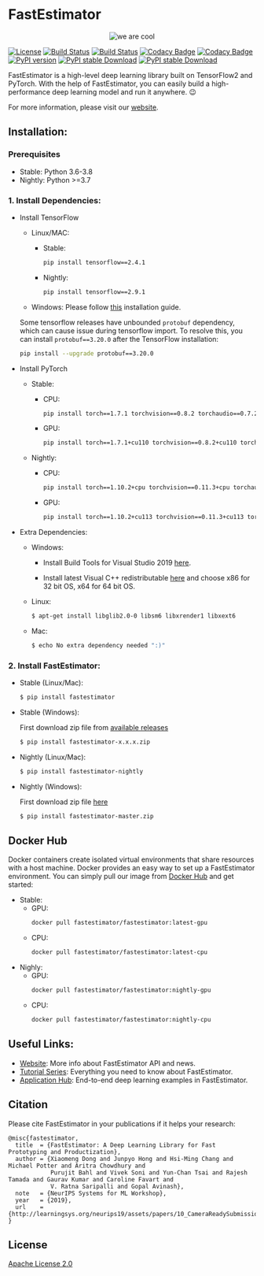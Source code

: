 # FastEstimator
<p align="center">
  <img src="./tutorial/resources/icon.png" title="we are cool">
</p>

[![License](https://img.shields.io/badge/License-Apache_2.0-informational.svg)](LICENSE)
[![Build Status](http://jenkins.fastestimator.org:8080/buildStatus/icon?subject=PR-build&job=fastestimator%2Ffastestimator%2Fmaster)](http://jenkins.fastestimator.org:8080/job/fastestimator/job/fastestimator/job/master/)
[![Build Status](http://jenkins.fastestimator.org:8080/buildStatus/icon?subject=nightly-build&job=nightly)](http://jenkins.fastestimator.org:8080/job/nightly/)
[![Codacy Badge](https://app.codacy.com/project/badge/Grade/3a46ea86b8f04caab271f2a7bd6f4bd9)](https://www.codacy.com/gh/fastestimator/fastestimator/dashboard?utm_source=github.com&amp;utm_medium=referral&amp;utm_content=fastestimator/fastestimator&amp;utm_campaign=Badge_Grade)
[![Codacy Badge](https://app.codacy.com/project/badge/Coverage/3a46ea86b8f04caab271f2a7bd6f4bd9)](https://www.codacy.com/gh/fastestimator/fastestimator/dashboard?utm_source=github.com&utm_medium=referral&utm_content=fastestimator/fastestimator&utm_campaign=Badge_Coverage)
[![PyPI version](https://badge.fury.io/py/fastestimator.svg)](https://pypi.org/project/fastestimator/)
[![PyPI stable Download](https://img.shields.io/pypi/dm/fastestimator?label=stable%20downloads&color=16D1B4)](https://pypistats.org/packages/fastestimator)
[![PyPI stable Download](https://img.shields.io/pypi/dm/fastestimator-nightly?label=nightly%20downloads&color=16D1B4)](https://pypistats.org/packages/fastestimator-nightly)


FastEstimator is a high-level deep learning library built on TensorFlow2 and PyTorch. With the help of FastEstimator, you can easily build a high-performance deep learning model and run it anywhere. :wink:

For more information, please visit our [website](https://www.fastestimator.org/).

## Installation:
### Prerequisites
* Stable: Python 3.6-3.8
* Nightly: Python >=3.7

### 1. Install Dependencies:

* Install TensorFlow
    * Linux/MAC:
        * Stable:
            ```bash
            pip install tensorflow==2.4.1
            ```

        * Nightly:
            ```bash
            pip install tensorflow==2.9.1
            ```
    * Windows:
        Please follow [this](https://github.com/fastestimator/fastestimator/blob/master/installation_docs/tensorflow_windows_installation.md) installation guide.


    Some tensorflow releases have unbounded `protobuf` dependency, which can cause issue during tensorflow import. To resolve this, you can install `protobuf==3.20.0` after the TensorFlow installation:
    ```bash
    pip install --upgrade protobuf==3.20.0
    ```

* Install PyTorch
    * Stable:
        * CPU:
            ```bash
            pip install torch==1.7.1 torchvision==0.8.2 torchaudio==0.7.2
            ```

        * GPU:
            ```bash
            pip install torch==1.7.1+cu110 torchvision==0.8.2+cu110 torchaudio===0.7.2 -f https://download.pytorch.org/whl/torch_stable.html
            ```
    * Nightly:
        * CPU:
            ```bash
            pip install torch==1.10.2+cpu torchvision==0.11.3+cpu torchaudio==0.10.2+cpu -f https://download.pytorch.org/whl/cpu/torch_stable.html
            ```

        * GPU:
            ```bash
            pip install torch==1.10.2+cu113 torchvision==0.11.3+cu113 torchaudio==0.10.2+cu113 -f https://download.pytorch.org/whl/cu113/torch_stable.html
            ```
* Extra Dependencies:

    * Windows:

        * Install Build Tools for Visual Studio 2019 [here](https://visualstudio.microsoft.com/downloads/#build-tools-for-visual-studio-2019).

        * Install latest Visual C++ redistributable [here](https://support.microsoft.com/en-us/help/2977003/the-latest-supported-visual-c-downloads) and choose x86 for 32 bit OS, x64 for 64 bit OS.

    * Linux:
        ``` bash
        $ apt-get install libglib2.0-0 libsm6 libxrender1 libxext6
        ```

    * Mac:
        ``` bash
        $ echo No extra dependency needed ":)"
        ```

### 2. Install FastEstimator:
* Stable (Linux/Mac):
    ``` bash
    $ pip install fastestimator
    ```

* Stable (Windows):

    First download zip file from [available releases](https://github.com/fastestimator/fastestimator/releases)
    ``` bash
    $ pip install fastestimator-x.x.x.zip
    ```

* Nightly (Linux/Mac):
    ``` bash
    $ pip install fastestimator-nightly
    ```

* Nightly (Windows):

    First download zip file [here](https://github.com/fastestimator/fastestimator/archive/master.zip)
    ``` bash
    $ pip install fastestimator-master.zip
    ```



## Docker Hub
Docker containers create isolated virtual environments that share resources with a host machine. Docker provides an easy way to set up a FastEstimator environment. You can simply pull our image from [Docker Hub](https://hub.docker.com/r/fastestimator/fastestimator/tags) and get started:
* Stable:
    * GPU:
        ``` bash
        docker pull fastestimator/fastestimator:latest-gpu
        ```
    * CPU:
        ``` bash
        docker pull fastestimator/fastestimator:latest-cpu
        ```
* Nighly:
    * GPU:
        ``` bash
        docker pull fastestimator/fastestimator:nightly-gpu
        ```
    * CPU:
        ``` bash
        docker pull fastestimator/fastestimator:nightly-cpu
        ```

## Useful Links:
* [Website](https://www.fastestimator.org): More info about FastEstimator API and news.
* [Tutorial Series](https://github.com/fastestimator/fastestimator/tree/master/tutorial): Everything you need to know about FastEstimator.
* [Application Hub](https://github.com/fastestimator/fastestimator/tree/master/apphub): End-to-end deep learning examples in FastEstimator.



## Citation
Please cite FastEstimator in your publications if it helps your research:
```
@misc{fastestimator,
  title  = {FastEstimator: A Deep Learning Library for Fast Prototyping and Productization},
  author = {Xiaomeng Dong and Junpyo Hong and Hsi-Ming Chang and Michael Potter and Aritra Chowdhury and
            Purujit Bahl and Vivek Soni and Yun-Chan Tsai and Rajesh Tamada and Gaurav Kumar and Caroline Favart and
            V. Ratna Saripalli and Gopal Avinash},
  note   = {NeurIPS Systems for ML Workshop},
  year   = {2019},
  url    = {http://learningsys.org/neurips19/assets/papers/10_CameraReadySubmission_FastEstimator_final_camera.pdf}
}
```

## License
[Apache License 2.0](https://github.com/fastestimator/fastestimator/blob/master/LICENSE)
